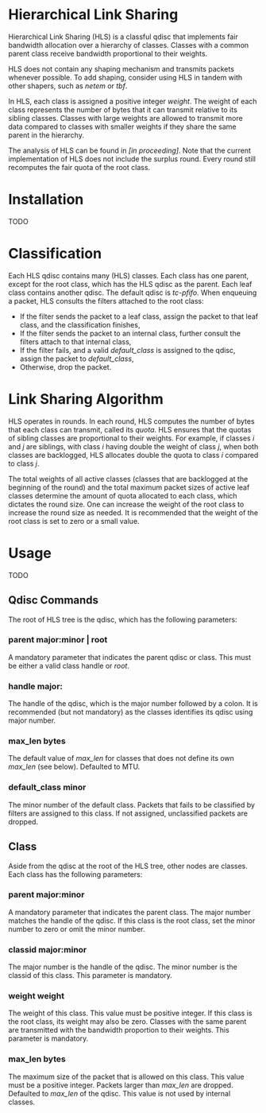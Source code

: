 # Hierarchical Link Sharing

Hierarchical Link Sharing (HLS) is a classful qdisc that implements fair bandwidth allocation over a hierarchy of classes.
Classes with a common parent class receive bandwidth proportional to their weights.

HLS does not contain any shaping mechanism and transmits packets whenever possible.
To add shaping, consider using HLS in tandem with other shapers, such as _netem_ or _tbf_.

In HLS, each class is assigned a positive integer *weight*.
The weight of each class represents the number of bytes that it can transmit relative to its sibling classes.
Classes with large weights are allowed to transmit more data compared to classes with smaller weights if they share the same parent in the hierarchy.

The analysis of HLS can be found in *[in proceeding]*. Note that the current implementation of HLS does not include the surplus round. Every round still recomputes the fair quota of the root class.

# Installation

TODO

# Classification

Each HLS qdisc contains many (HLS) classes.
Each class has one parent, except for the root class, which has the HLS qdisc as the parent.
Each leaf class contains another qdisc.
The default qdisc is _tc-pfifo_.
When enqueuing a packet, HLS consults the filters attached to the root class:

-  If the filter sends the packet to a leaf class, assign the packet to that leaf class, and the classification finishes,
-  If the filter sends the packet to an internal class, further consult the filters attach to that internal class,
-  If the filter fails, and a valid *default_class* is assigned to the qdisc, assign the packet to *default_class*,
-  Otherwise, drop the packet.

# Link Sharing Algorithm

HLS operates in rounds.
In each round, HLS computes the number of bytes that each class can transmit, called its *quota*.
HLS ensures that the quotas of sibling classes are proportional to their weights.
For example, if classes *i* and *j* are siblings, with class *i* having double the weight of class *j*, when both classes are backlogged, HLS allocates double the quota to class *i* compared to class *j*.

The total weights of all active classes (classes that are backlogged at the beginning of the round) and the total maximum packet sizes of active leaf classes determine the amount of quota allocated to each class, which dictates the round size.
One can increase the weight of the root class to increase the round size as needed.
It is recommended that the weight of the root class is set to zero or a small value.

# Usage

TODO

## Qdisc Commands

The root of HLS tree is the qdisc, which has the following parameters:

### parent major:minor | root

A mandatory parameter that indicates the parent qdisc or class. This must be either a valid class handle or *root*.

### handle major:

The handle of the qdisc, which is the major number followed by a colon. It is recommended (but not mandatory) as the classes identifies its qdisc using major number.

### max_len bytes

The default value of *max_len* for classes that does not define its own *max_len* (see below). Defaulted to MTU.

### default_class minor

The minor number of the default class.
Packets that fails to be classified by filters are assigned to this class.
If not assigned, unclassified packets are dropped.

## Class

Aside from the qdisc at the root of the HLS tree, other nodes are classes.
Each class has the following parameters:

### parent major:minor

A mandatory parameter that indicates the parent class. The major number matches the handle of the qdisc.
If this class is the root class, set the minor number to zero or omit the minor number.

### classid major:minor

The major number is the handle of the qdisc. The minor number is the classid of this class. This parameter is mandatory.

### weight weight

The weight of this class. This value must be positive integer. If this class is the root class, its weight may also be zero. Classes with the same parent are transmitted with the bandwidth proportion to their weights.
This parameter is mandatory.

### max_len bytes

The maximum size of the packet that is allowed on this class.
This value must be a positive integer.
Packets larger than *max_len* are dropped. Defaulted to *max_len* of the qdisc.
This value is not used by internal classes.

